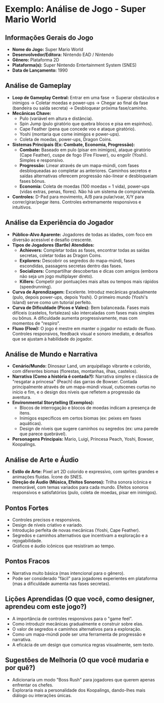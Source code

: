 # Exemplo: Análise de Jogo - Super Mario World

## Informações Gerais do Jogo
*   **Nome do Jogo:** Super Mario World
*   **Desenvolvedor/Editora:** Nintendo EAD / Nintendo
*   **Gênero:** Plataforma 2D
*   **Plataforma(s):** Super Nintendo Entertainment System (SNES)
*   **Data de Lançamento:** 1990

## Análise de Gameplay
*   **Loop de Gameplay Central:** Entrar em uma fase -> Superar obstáculos e inimigos -> Coletar moedas e power-ups -> Chegar ao final da fase (bandeira ou saída secreta) -> Desbloquear próxima fase/caminho.
*   **Mecânicas Chave:**
    *   Pulo (variável em altura e distância).
    *   Spin Jump (pulo giratório que quebra blocos e pisa em espinhos).
    *   Cape Feather (pena que concede voo e ataque giratório).
    *   Yoshi (montaria que come inimigos e power-ups).
    *   Coleta de moedas, power-ups, Dragon Coins.
*   **Sistemas Principais (Ex: Combate, Economia, Progressão):**
    *   **Combate:** Baseado em pulo (pisar em inimigos), ataque giratório (Cape Feather), cuspe de fogo (Fire Flower), ou engolir (Yoshi). Simples e responsivo.
    *   **Progressão:** Linear através de um mapa-múndi, com fases desbloqueadas ao completar as anteriores. Caminhos secretos e saídas alternativas oferecem progressão não-linear e desbloqueiam fases bônus.
    *   **Economia:** Coleta de moedas (100 moedas = 1 vida), power-ups (vidas extras, penas, flores). Não há um sistema de compra/venda.
*   **Controles:** D-Pad para movimento, A/B para pular/voar, X/Y para correr/girar/pegar itens. Controles extremamente responsivos e intuitivos.

## Análise da Experiência do Jogador
*   **Público-Alvo Aparente:** Jogadores de todas as idades, com foco em diversão acessível e desafio crescente.
*   **Tipos de Jogadores (Bartle) Atendidos:**
    *   **Achievers:** Completar todas as fases, encontrar todas as saídas secretas, coletar todas as Dragon Coins.
    *   **Explorers:** Descobrir os segredos do mapa-múndi, fases escondidas, passagens secretas dentro das fases.
    *   **Socializers:** Compartilhar descobertas e dicas com amigos (embora não seja um jogo multiplayer direto).
    *   **Killers:** Competir por pontuações mais altas ou tempos mais rápidos (speedrunning).
*   **Curva de Aprendizagem:** Excelente. Introduz mecânicas gradualmente (pulo, depois power-ups, depois Yoshi). O primeiro mundo (Yoshi's Island) serve como um tutorial perfeito.
*   **Curva de Dificuldade (Picos e Vales):** Bem balanceada. Fases mais difíceis (castelos, fortalezas) são intercaladas com fases mais simples ou bônus. A dificuldade aumenta progressivamente, mas com momentos de "respiro".
*   **Fluxo (Flow):** O jogo é mestre em manter o jogador no estado de fluxo. Controles responsivos, feedback visual e sonoro imediato, e desafios que se ajustam à habilidade do jogador.

## Análise de Mundo e Narrativa
*   **Cenário/Mundo:** Dinosaur Land, um arquipélago vibrante e colorido, com diferentes biomas (florestas, montanhas, ilhas, castelos).
*   **Narrativa (Como a história é contada?):** Narrativa simples e clássica de "resgatar a princesa" (Peach) das garras de Bowser. Contada principalmente através de um mapa-múndi visual, cutscenes curtas no início e fim, e o design dos níveis que refletem a progressão da aventura.
*   **Environmental Storytelling (Exemplos):**
    *   Blocos de interrogação e blocos de moedas indicam a presença de itens.
    *   Inimigos específicos em certos biomas (ex: peixes em fases aquáticas).
    *   Design de níveis que sugere caminhos ou segredos (ex: uma parede que parece quebrável).
*   **Personagens Principais:** Mario, Luigi, Princesa Peach, Yoshi, Bowser, Koopalings.

## Análise de Arte e Áudio
*   **Estilo de Arte:** Pixel art 2D colorido e expressivo, com sprites grandes e animações fluidas. Ícone do SNES.
*   **Direção de Áudio (Música, Efeitos Sonoros):** Trilha sonora icônica e memorável, com temas variados para cada mundo. Efeitos sonoros responsivos e satisfatórios (pulo, coleta de moedas, pisar em inimigos).

## Pontos Fortes
*   Controles precisos e responsivos.
*   Design de níveis criativo e variado.
*   Introdução perfeita de novas mecânicas (Yoshi, Cape Feather).
*   Segredos e caminhos alternativos que incentivam a exploração e a rejogabilidade.
*   Gráficos e áudio icônicos que resistiram ao tempo.

## Pontos Fracos
*   Narrativa muito básica (mas intencional para o gênero).
*   Pode ser considerado "fácil" para jogadores experientes em plataforma (mas a dificuldade aumenta nas fases secretas).

## Lições Aprendidas (O que você, como designer, aprendeu com este jogo?)
*   A importância de controles responsivos para o "game feel".
*   Como introduzir mecânicas gradualmente e construir sobre elas.
*   O valor de segredos e caminhos alternativos para a exploração.
*   Como um mapa-múndi pode ser uma ferramenta de progressão e narrativa.
*   A eficácia de um design que comunica regras visualmente, sem texto.

## Sugestões de Melhoria (O que você mudaria e por quê?)
*   Adicionaria um modo "Boss Rush" para jogadores que querem apenas enfrentar os chefes.
*   Exploraria mais a personalidade dos Koopalings, dando-lhes mais diálogo ou interações únicas.

